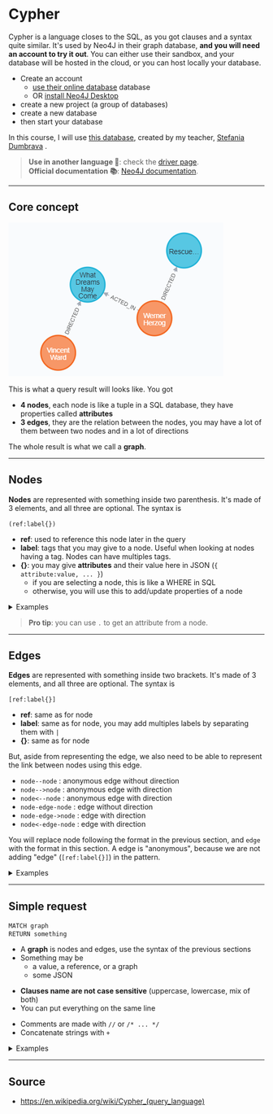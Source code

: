 # Cypher

Cypher is a language closes to the SQL, as you got clauses and a syntax quite similar. It's used by Neo4J in their graph database, **and you will need an account to try it out**. You can either use their sandbox, and your database will be hosted in the cloud, or you can host locally your database.

* Create an account
  * [use their online database](https://neo4j.com/sandbox/) database
  * OR [install Neo4J Desktop](https://neo4j.com/download/)
* create a new project (a group of databases)
* create a new database
* then start your database

In this course, I will use [this database](https://github.com/memorize-code/memorize-references/raw/main/info/nosql/movies.cypher), created by my teacher, [Stefania Dumbrava](http://web4.ensiie.fr/~stefania.dumbrava/) .

> **Use in another language 🚀**: check the [driver page](https://neo4j.com/developer/language-guides/).<br>
> **Official documentation 📚**: [Neo4J documentation](https://neo4j.com/developer/get-started/).<br>

<hr class="sl">

## Core concept

<div class="row mt-3 mx-0"><div class="col-md-4">

![Cypher Graph Example](images/example.png)
</div><div class="align-self-center col-md-8">

This is what a query result will looks like. You got

* **4 nodes**, each node is like a tuple in a SQL database, they have properties called **attributes**
* **3 edges**, they are the relation between the nodes, you may have a lot of them between two nodes and in a lot of directions

The whole result is what we call a **graph**.
</div></div>

<hr class="sr">

## Nodes

<div class="row row-cols-md-2 mx-0"><div class="align-self-center">

**Nodes** are represented with something inside two parenthesis. It's made of 3 elements, and all three are optional. The syntax is

```none
(ref:label{})
```

</div><div>

* **ref**: used to reference this node later in the query
* **label**: tags that you may give to a node. Useful when looking at nodes having a tag. Nodes can have multiples tags.
* **{}**: you may give **attributes** and their value here in JSON (`{ attribute:value, ... }`)
  * if you are selecting a node, this is like a WHERE in SQL
  * otherwise, you will use this to add/update properties of a node
</div></div>

<details class="details-e">
<summary>Examples</summary>

* `()`: every node
* `(m)`: store every node in m
* `(:Movie)`: every node having the label "Movie"
* `(m:Movie)`: store nodes having the label "Movie" inside m
* `(m:Movie{released:2008})`: store movies released in 2008 in m
* `(:Movie{released:2008})`: only movies released in 2008
* `(:{released:2008})`: nodes having released = 2008
* `(r:{released:2008})`: store nodes having released = 2008 in r
</details>

> **Pro tip**: you can use `.` to get an attribute from a node.

<hr class="sl">

## Edges

<div class="row row-cols-md-2 mx-0"><div class="align-self-center">

**Edges** are represented with something inside two brackets. It's made of 3 elements, and all three are optional. The syntax is

```none
[ref:label{}]
```

* **ref**: same as for node
* **label**: same as for node, you may add multiples labels by separating them with `|`
* **{}**: same as for node
</div><div>

But, aside from representing the edge, we also need to be able to represent the link between nodes using this edge.

* `node--node` : anonymous edge without direction
* `node-->node` : anonymous edge with direction
* `node<--node` : anonymous edge with direction
* `node-edge-node` : edge without direction
* `node-edge->node` : edge with direction
* `node<-edge-node` : edge with direction

You will replace node following the format in the previous section, and `edge` with the format in this section. A edge is "anonymous", because we are not adding "edge" (`[ref:label{}]`) in the pattern.
</div></div>

<details class="details-e">
<summary>Examples</summary>

* `()--()`: every two nodes linked together
* `()-->()`: every two nodes, with one having an arrow going to the other
* `(:Movie)--(p)`: store in p, nodes linked with nodes "Movie"
* `(:Movie)<-[:ACTED_IN]-(p)`: store in p, nodes that "ACTED_IN" a Movie
* `(p)-[:ACTED_IN]->(:Movie)`: same
* `()-[a:ACTED_IN]-()`: store in a, every edge labeled "ACTED_IN"
</details>

<hr class="sr">

## Simple request

<div class="row row-cols-md-2 mx-0"><div>

```cypher
MATCH graph
RETURN something
```

* A **graph** is nodes and edges, use the syntax of the previous sections
* Something may be 
  * a value, a reference, or a graph
  * some JSON
</div><div class="align-self-center">

<div>

* **Clauses name are not case sensitive** (uppercase, lowercase, mix of both)
* You can put everything on the same line
</div>

* Comments are made with `//` or `/* ... */`
* Concatenate strings with `+`
</div></div>

<details class="details-e">
<summary>Examples</summary>

* `MATCH (n) RETURN n`: return every node
* `MATCH (m:Movie) RETURN m`: return every node labeled "Movie"
* `MATCH (m:Movie) RETURN m.title`: return the title every node labeled "Movie"
* `MATCH (m:Movie) RETURN {title:m.title, desc: m.tagline}`: ... as JSON
* `MATCH (m:Movie) RETURN m.title, m.tagline`: ... as a Table
* `MATCH (:Movie)<-[:ACTED_IN]-(p) RETURN p`: nodes that acted in a movie
</details>

<hr class="sl">

## Source

* <https://en.wikipedia.org/wiki/Cypher_(query_language)>